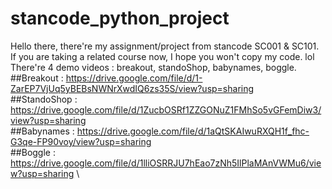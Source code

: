 # stancode_python_project
Hello there, there're my assignment/project from stancode SC001 & SC101.\
If you are taking a related course now, I hope you won't copy my code. lol\
There're 4 demo videos : breakout, standoShop, babynames, boggle.
##Breakout   : https://drive.google.com/file/d/1-ZarEP7VjUq5yBEBsNWNrXwdIQ6zs35S/view?usp=sharing \
##StandoShop : https://drive.google.com/file/d/1ZucbOSRf1ZZGONuZ1FMhSo5vGFemDiw3/view?usp=sharing \
##Babynames  : https://drive.google.com/file/d/1aQtSKAIwuRXQH1f_fhc-G3qe-FP90voy/view?usp=sharing \
##Boggle     : https://drive.google.com/file/d/1lliOSRRJU7hEao7zNh5IlPlaMAnVWMu6/view?usp=sharing \

